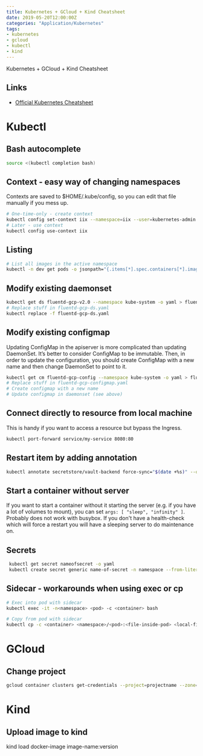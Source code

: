 ```yaml
---
title: Kubernetes + GCloud + Kind Cheatsheet
date: 2019-05-20T12:00:00Z
categories: "Application/Kubernetes"
tags:
- kubernetes
- gcloud
- kubectl
- kind
---
```


Kubernetes + GCloud + Kind Cheatsheet

## Links
* [Official Kubernetes Cheatsheet](https://kubernetes.io/docs/reference/kubectl/cheatsheet/)

# Kubectl

## Bash autocomplete
```bash
source <(kubectl completion bash)
```

## Context - easy way of changing namespaces
Contexts are saved to $HOME/.kube/config, so you can edit that file manually if you mess up.

```bash
# One-time-only - create context
kubectl config set-context iix --namespace=iix --user=kubernetes-admin --cluster=kubernetes
# Later - use context 
kubectl config use-context iix
```

## Listing
```bash
# List all images in the active namespace
kubectl -n dev get pods -o jsonpath="{.items[*].spec.containers[*].image}" |tr -s '[[:space:]]' '\n'
```

## Modify existing daemonset
```bash
kubectl get ds fluentd-gcp-v2.0 --namespace kube-system -o yaml > fluentd-gcp-ds.yaml
# Replace stuff in fluentd-gcp-ds.yaml
kubectl replace -f fluentd-gcp-ds.yaml
```

## Modify existing configmap
Updating ConfigMap in the apiserver is more complicated than updating DaemonSet. It’s better to consider ConfigMap to be immutable. Then, in order to update the configuration, you should create ConfigMap with a new name and then change DaemonSet to point to it.

```bash
kubectl get cm fluentd-gcp-config --namespace kube-system -o yaml > fluentd-gcp-configmap.yaml
# Replace stuff in fluentd-gcp-configmap.yaml
# Create configmap with a new name
# Update configmap in daemonset (see above)
```

## Connect directly to resource from local machine
This is handy if you want to access a resource but bypass the Ingress.
```bash
kubectl port-forward service/my-service 8080:80
```

## Restart item by adding annotation
```bash
kubectl annotate secretstore/vault-backend force-sync="$(date +%s)" --overwrite
```

## Start a container without server
If you want to start a container without it starting the server (e.g. if you have a lot of volumes to mount), you can set `args: [ "sleep", "infinity" ]`. Probably does not work with busybox. If you don't have a health-check which will force a restart you will have a sleeping server to do maintenance on.

## Secrets
```bash
 kubectl get secret nameofsecret -o yaml
 kubectl create secret generic name-of-secret -n namespace --from-literal=secret-key=SECRET_KEY
```

## Sidecar - workarounds when using exec or cp
```bash
# Exec into pod with sidecar
kubectl exec -it -n<namespace> <pod> -c <container> bash

# Copy from pod with sidecar
kubectl cp -c <container> <namespace>/<pod>:<file-inside-pod> <local-filename>
```

# GCloud

## Change project
```bash
gcloud container clusters get-credentials --project=projectname --zone=europe-north1 clustername
```

# Kind

## Upload image to kind
kind load docker-image image-name:version
